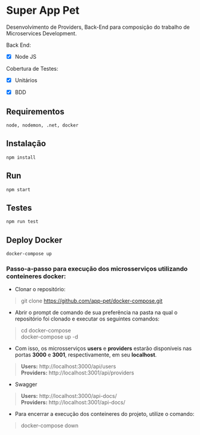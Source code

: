 # Super App Pet

Desenvolvimento de Providers, Back-End para composição do trabalho de Microservices Development.<p>

Back End: <p>
  - [x] Node JS <p>

Cobertura de Testes: <p>
  - [x] Unitários <p>
  - [x] BDD <p>

## Requirementos
```
node, nodemon, .net, docker
```

## Instalação
```
npm install
```
## Run 
```
npm start 
```

## Testes
```
npm run test 
```

## Deploy Docker 
```
docker-compose up
```


### Passo-a-passo para execução dos microsserviços utilizando conteineres docker:

- Clonar o repositório: <br>
> git clone https://github.com/app-pet/docker-compose.git

- Abrir o prompt de comando de sua preferência na pasta na qual o repositório foi clonado e executar os seguintes comandos: <br>
> cd docker-compose <br>
> docker-compose up -d

- Com isso, os microsserviços **users** e **providers** estarão disponíveis nas portas **3000** e **3001**, respectivamente, em seu **localhost**. <br>
> **Users:** http://localhost:3000/api/users <br>
> **Providers:** http://localhost:3001/api/providers

- Swagger
> **Users:** http://localhost:3000/api-docs/ <br>
> **Providers:** http://localhost:3001/api-docs/ <br>


- Para encerrar a execução dos conteineres do projeto, utilize o comando: <br>
> docker-compose down
